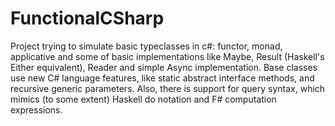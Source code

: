 # FunctionalCSharp

Project trying to simulate basic typeclasses in c#: functor, monad, applicative and some of basic implementations like Maybe, Result (Haskell's Either equivalent), Reader and simple Async implementation.
Base classes use new C# language features, like static abstract interface methods, and recursive generic parameters.
Also, there is support for query syntax, which mimics (to some extent) Haskell do notation and F# computation expressions.
